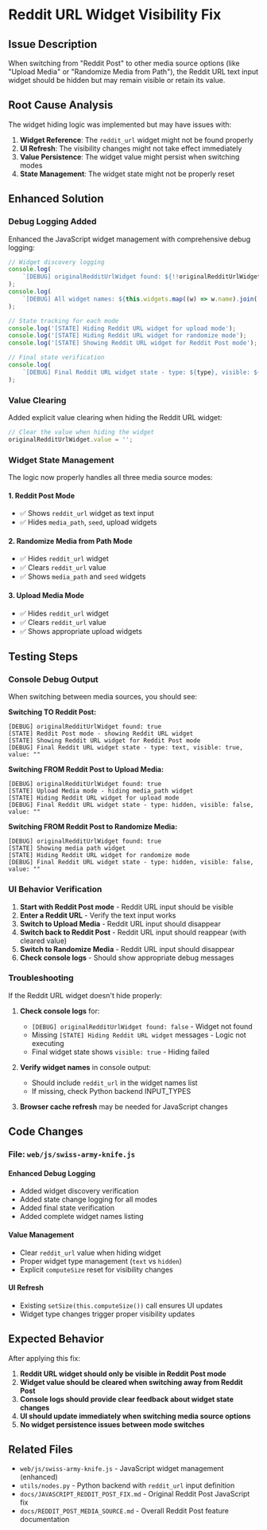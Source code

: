 # Reddit URL Widget Visibility Fix

## Issue Description

When switching from "Reddit Post" to other media source options (like "Upload Media" or "Randomize Media from Path"), the Reddit URL text input widget should be hidden but may remain visible or retain its value.

## Root Cause Analysis

The widget hiding logic was implemented but may have issues with:

1. **Widget Reference**: The `reddit_url` widget might not be found properly
2. **UI Refresh**: The visibility changes might not take effect immediately
3. **Value Persistence**: The widget value might persist when switching modes
4. **State Management**: The widget state might not be properly reset

## Enhanced Solution

### Debug Logging Added

Enhanced the JavaScript widget management with comprehensive debug logging:

```javascript
// Widget discovery logging
console.log(
    `[DEBUG] originalRedditUrlWidget found: ${!!originalRedditUrlWidget}`,
);
console.log(
    `[DEBUG] All widget names: ${this.widgets.map((w) => w.name).join(', ')}`,
);

// State tracking for each mode
console.log('[STATE] Hiding Reddit URL widget for upload mode');
console.log('[STATE] Hiding Reddit URL widget for randomize mode');
console.log('[STATE] Showing Reddit URL widget for Reddit Post mode');

// Final state verification
console.log(
    `[DEBUG] Final Reddit URL widget state - type: ${type}, visible: ${visible}, value: "${value}"`,
);
```

### Value Clearing

Added explicit value clearing when hiding the Reddit URL widget:

```javascript
// Clear the value when hiding the widget
originalRedditUrlWidget.value = '';
```

### Widget State Management

The logic now properly handles all three media source modes:

#### 1. Reddit Post Mode

- ✅ Shows `reddit_url` widget as text input
- ✅ Hides `media_path`, `seed`, upload widgets

#### 2. Randomize Media from Path Mode

- ✅ Hides `reddit_url` widget
- ✅ Clears `reddit_url` value
- ✅ Shows `media_path` and `seed` widgets

#### 3. Upload Media Mode

- ✅ Hides `reddit_url` widget
- ✅ Clears `reddit_url` value
- ✅ Shows appropriate upload widgets

## Testing Steps

### Console Debug Output

When switching between media sources, you should see:

**Switching TO Reddit Post:**

```
[DEBUG] originalRedditUrlWidget found: true
[STATE] Reddit Post mode - showing Reddit URL widget
[STATE] Showing Reddit URL widget for Reddit Post mode
[DEBUG] Final Reddit URL widget state - type: text, visible: true, value: ""
```

**Switching FROM Reddit Post to Upload Media:**

```
[DEBUG] originalRedditUrlWidget found: true
[STATE] Upload Media mode - hiding media_path widget
[STATE] Hiding Reddit URL widget for upload mode
[DEBUG] Final Reddit URL widget state - type: hidden, visible: false, value: ""
```

**Switching FROM Reddit Post to Randomize Media:**

```
[DEBUG] originalRedditUrlWidget found: true
[STATE] Showing media path widget
[STATE] Hiding Reddit URL widget for randomize mode
[DEBUG] Final Reddit URL widget state - type: hidden, visible: false, value: ""
```

### UI Behavior Verification

1. **Start with Reddit Post mode** - Reddit URL input should be visible
2. **Enter a Reddit URL** - Verify the text input works
3. **Switch to Upload Media** - Reddit URL input should disappear
4. **Switch back to Reddit Post** - Reddit URL input should reappear (with cleared value)
5. **Switch to Randomize Media** - Reddit URL input should disappear
6. **Check console logs** - Should show appropriate debug messages

### Troubleshooting

If the Reddit URL widget doesn't hide properly:

1. **Check console logs** for:
    - `[DEBUG] originalRedditUrlWidget found: false` - Widget not found
    - Missing `[STATE] Hiding Reddit URL widget` messages - Logic not executing
    - Final widget state shows `visible: true` - Hiding failed

2. **Verify widget names** in console output:
    - Should include `reddit_url` in the widget names list
    - If missing, check Python backend INPUT_TYPES

3. **Browser cache refresh** may be needed for JavaScript changes

## Code Changes

### File: `web/js/swiss-army-knife.js`

#### Enhanced Debug Logging

- Added widget discovery verification
- Added state change logging for all modes
- Added final state verification
- Added complete widget names listing

#### Value Management

- Clear `reddit_url` value when hiding widget
- Proper widget type management (`text` vs `hidden`)
- Explicit `computeSize` reset for visibility changes

#### UI Refresh

- Existing `setSize(this.computeSize())` call ensures UI updates
- Widget type changes trigger proper visibility updates

## Expected Behavior

After applying this fix:

1. **Reddit URL widget should only be visible in Reddit Post mode**
2. **Widget value should be cleared when switching away from Reddit Post**
3. **Console logs should provide clear feedback about widget state changes**
4. **UI should update immediately when switching media source options**
5. **No widget persistence issues between mode switches**

## Related Files

- `web/js/swiss-army-knife.js` - JavaScript widget management (enhanced)
- `utils/nodes.py` - Python backend with `reddit_url` input definition
- `docs/JAVASCRIPT_REDDIT_POST_FIX.md` - Original Reddit Post JavaScript fix
- `docs/REDDIT_POST_MEDIA_SOURCE.md` - Overall Reddit Post feature documentation
